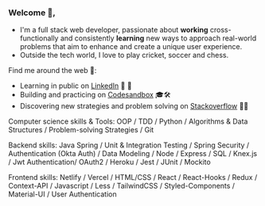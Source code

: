 ### Welcome 👋,

* I'm a full stack web developer, passionate about **working** cross-functionally and consistently **learning** new ways to approach real-world problems that aim to enhance and create a unique user experience.
* Outside the tech world, I love to play cricket, soccer and chess.


Find me around the web 🔬:

 * Learning in public on [LinkedIn](https://www.linkedin.com/in/bhawnishkumar/) 👥 💼  
 * Building and practicing on [Codesandbox](https://codesandbox.io/u/mrbhawnish) 🎓🛠 
 * Discovering new strategies and problem solving on [Stackoverflow](https://stackoverflow.com/users/6513620/bhawnish-kumar) 🔭🔬 


Computer science skills & Tools: OOP / TDD / Python / Algorithms & Data Structures / Problem-solving Strategies / Git

Backend skills:  Java Spring / Unit & Integration Testing / Spring Security / Authentication (Okta Auth) / Data Modeling / Node / Express / SQL / Knex.js / Jwt Authentication/ OAuth2 / Heroku / Jest / JUnit / Mockito

Frontend skills: Netlify / Vercel / HTML/CSS / React / React-Hooks / Redux / Context-API / Javascript / Less / TailwindCSS / Styled-Components / Material-UI / User Authentication





